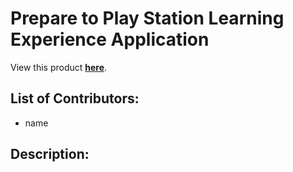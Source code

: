 # Prepare to Play Station Learning Experience Application

View this product **[here](https://github.com/Westview-USC-Biomechanics-Collaboration/Prepare2Play-Learning-Experience/index.html)**.

## List of Contributors:
- name

## Description:

